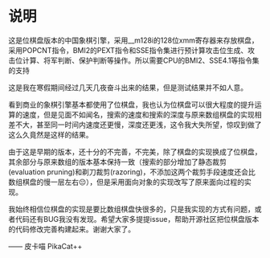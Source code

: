 # 说明
这是位棋盘版本的中国象棋引擎，采用__m128i的128位xmm寄存器来存放棋盘，采用POPCNT指令，BMI2的PEXT指令和SSE指令集进行预计算攻击位生成、攻击位计算、将军判断、保护判断等操作。所以需要CPU的BMI2、SSE4.1等指令集的支持

这是我在寒假期间经过几天几夜奋斗出来的结果，但是测试结果并不如人意。

看到商业的象棋引擎基本都使用了位棋盘，我也认为位棋盘可以很大程度的提升运算的速度，但是见面不如闻名，搜索的速度和搜索的深度与原来数组棋盘的实现相差不大，甚至同一时间内速度还更慢，深度还更浅，这令我大失所望，惊叹到做了这么久竟然是这样的结果。

由于这是早期的版本，还十分的不完善，不完美，除了棋盘的实现换成了位棋盘，其余部分与原来数组的版本基本保持一致（搜索的部分增加了静态裁剪(evaluation pruning)和剃刀裁剪(razoring)，不添加这两个裁剪手段速度还会比数组棋盘的慢一层左右😔），但是采用面向对象的实现改写了原来面向过程的实现。

我始终相信位棋盘的实现是要比数组棋盘快很多的，只是我实现的方式有问题，或者代码还有BUG我没有发现。希望大家多提提issue，帮助开源社区把位棋盘版本的代码修改完善构建起来。谢谢大家了。

—— 皮卡喵 PikaCat++